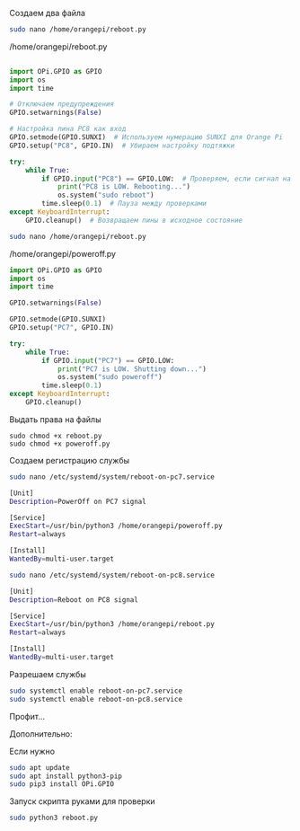 Создаем два файла
```bash
sudo nano /home/orangepi/reboot.py
```

/home/orangepi/reboot.py
```python
                                                                             
import OPi.GPIO as GPIO
import os
import time

# Отключаем предупреждения
GPIO.setwarnings(False)

# Настройка пина PC8 как вход
GPIO.setmode(GPIO.SUNXI)  # Используем нумерацию SUNXI для Orange Pi
GPIO.setup("PC8", GPIO.IN)  # Убираем настройку подтяжки

try:
    while True:
        if GPIO.input("PC8") == GPIO.LOW:  # Проверяем, если сигнал на пине PC8 стал низким
            print("PC8 is LOW. Rebooting...")
            os.system("sudo reboot")
        time.sleep(0.1)  # Пауза между проверками
except KeyboardInterrupt:
    GPIO.cleanup()  # Возвращаем пины в исходное состояние

```

```bash
sudo nano /home/orangepi/reboot.py
```

/home/orangepi/poweroff.py  
```python
import OPi.GPIO as GPIO
import os
import time

GPIO.setwarnings(False)

GPIO.setmode(GPIO.SUNXI)
GPIO.setup("PC7", GPIO.IN)

try:
    while True:
        if GPIO.input("PC7") == GPIO.LOW:
            print("PC7 is LOW. Shutting down...")
            os.system("sudo poweroff") 
        time.sleep(0.1)
except KeyboardInterrupt:
    GPIO.cleanup()

```

Выдать права на файлы
```shell
sudo chmod +x reboot.py
sudo chmod +x poweroff.py
```

Создаем регистрацию службы
```bash
sudo nano /etc/systemd/system/reboot-on-pc7.service
```

```bash
[Unit]
Description=PowerOff on PC7 signal

[Service]
ExecStart=/usr/bin/python3 /home/orangepi/poweroff.py
Restart=always

[Install]
WantedBy=multi-user.target
```

```bash
sudo nano /etc/systemd/system/reboot-on-pc8.service
```

```bash
[Unit]
Description=Reboot on PC8 signal

[Service]
ExecStart=/usr/bin/python3 /home/orangepi/reboot.py
Restart=always

[Install]
WantedBy=multi-user.target
```

Разрешаем службы
```bash
sudo systemctl enable reboot-on-pc7.service
sudo systemctl enable reboot-on-pc8.service
```

Профит...

Дополнительно:

Если нужно
```bash
sudo apt update 
sudo apt install python3-pip 
sudo pip3 install OPi.GPIO
```

Запуск скрипта руками для проверки
```bash
sudo python3 reboot.py
```

